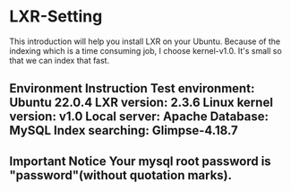 # LXR-Setting


This introduction will help you install LXR on your Ubuntu.
Because of the indexing which is a time consuming job, I choose kernel-v1.0. It's small so that we can index that fast.

**Environment Instruction**
Test environment: Ubuntu 22.0.4
LXR version: 2.3.6
Linux kernel version: v1.0
Local server: Apache
Database: MySQL
Index searching: Glimpse-4.18.7
-----------------------------------

**Important Notice**
Your mysql root password is "password"(without quotation marks).
-----------------------------------

